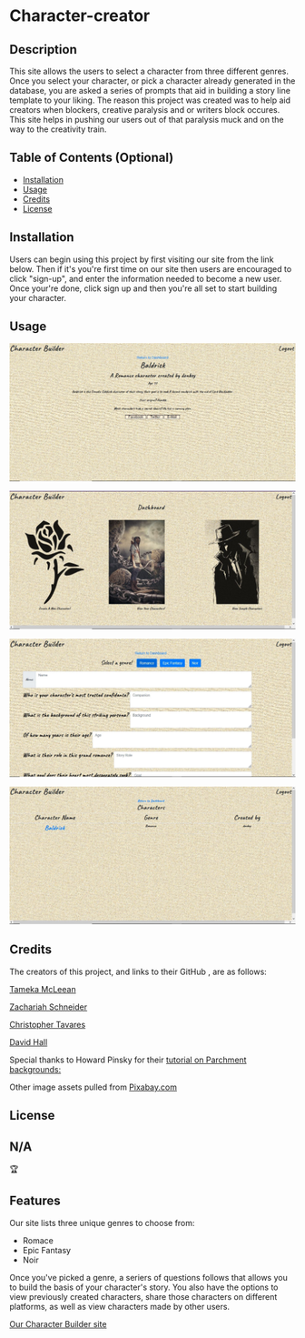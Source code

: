 # Character-creator

## Description


This site allows the users to select a character from three different genres. Once you select your character, or pick a character already generated in the database, you are asked a series of prompts that aid in building a story line template to your liking. The reason this project was created was to help aid creators when blockers, creative paralysis and or writers block occures. This site helps in pushing our users out of that paralysis muck and on the way to the creativity train.

## Table of Contents (Optional)


- [Installation](#installation)
- [Usage](#usage)
- [Credits](#credits)
- [License](#license)

## Installation

Users can begin using this project by first visiting our site from the link below. Then if it's you're first time on our site then users are encouraged to click "sign-up", and enter the information needed to become a new user. Once your're done, click sign up and then you're all set to start building your character.

## Usage

![Character Bio](/public/assests/Character%20Bio%20Screenshot.JPG)

![Logged-in Dashboard](/public/assests/Dashboard%20Screenshot.JPG)

![Character Creator Page](/public/assests/Character%20Create%20Screenshot.JPG)

![Created Characters](/public/assests/All%20Characters%20Screenshot.JPG)


## Credits

The creators of this project, and links to their GitHub ,  are as follows:

[Tameka McLeean](https://github.com/McLee0218)

[Zachariah Schneider](https://github.com/Zoocko42)

[Christopher Tavares](https://github.com/cjtavares)

[David Hall](https://github.com/davjhall)

Special thanks to Howard Pinsky for their [tutorial on Parchment backgrounds:](https://www.youtube.com/watch?v=HdcchbCbkiw&ab_channel=HowardPinsky)

Other image assets pulled from [Pixabay.com](https://pixabay.com/)

## License

N/A
---

🏆

## Features

Our site lists three unique genres to choose from:
- Romace
- Epic Fantasy 
- Noir

Once you've picked a genre, a seriers of questions follows that allows you to build the basis of your character's story. You also have the options to view previously created characters, share those characters on different platforms, as well as view characters made by other users. 

[Our Character Builder site](https://hidden-badlands-21856.herokuapp.com/)